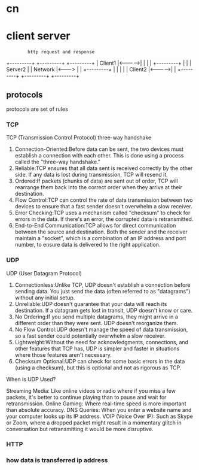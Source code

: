 # cn


# client server


            http request and response
+---------+       +---------+      +---------+
| Client1 |<----->|         |      |         |
+---------+       |         |      | Server2 |
                  | Network |<---> |         |
+---------+       |         |      |         |
| Client2 |<----->|         |      +---------+
+---------+       +---------+


## protocols

 protocols are set of rules

### TCP

TCP (Transmission Control Protocol)          three-way handshake

1) Connection-Oriented:Before data can be sent, the two devices must establish a connection with each other. This is done using a process called the "three-way handshake."
2) Reliable:TCP ensures that all data sent is received correctly by the other side. If any data is lost during transmission, TCP will resend it.
3) Ordered:If packets (chunks of data) are sent out of order, TCP will rearrange them back into the correct order when they arrive at their destination.
4) Flow Control:TCP can control the rate of data transmission between two devices to ensure that a fast sender doesn't overwhelm a slow receiver.
5) Error Checking:TCP uses a mechanism called "checksum" to check for errors in the data. If there's an error, the corrupted data is retransmitted.
6) End-to-End Communication:TCP allows for direct communication between the source and destination. Both the sender and the receiver maintain a "socket", which is a combination of an IP address and port number, to ensure data is delivered to the right application.


### UDP 

UDP (User Datagram Protocol)

1) Connectionless:Unlike TCP, UDP doesn't establish a connection before sending data. You just send the data (often referred to as "datagrams") without any initial setup.
2) Unreliable:UDP doesn't guarantee that your data will reach its destination. If a datagram gets lost in transit, UDP doesn't know or care.
3) No Ordering:If you send multiple datagrams, they might arrive in a different order than they were sent. UDP doesn't reorganize them.
4) No Flow Control:UDP doesn't manage the speed of data transmission, so a fast sender could potentially overwhelm a slow receiver.
5) Lightweight:Without the need for acknowledgments, connections, and other features that TCP has, UDP is simpler and faster in situations where those features aren't necessary.
6) Checksum Optional:UDP can check for some basic errors in the data (using a checksum), but this is optional and not as rigorous as TCP.

When is UDP Used?

Streaming Media: Like online videos or radio where if you miss a few packets, it's better to continue playing than to pause and wait for retransmission.
Online Gaming: Where real-time speed is more important than absolute accuracy.
DNS Queries: When you enter a website name and your computer looks up its IP address.
VOIP (Voice Over IP): Such as Skype or Zoom, where a dropped packet might result in a momentary glitch in conversation but retransmitting it would be more disruptive.

### HTTP 

### how data is transferred ip address 

